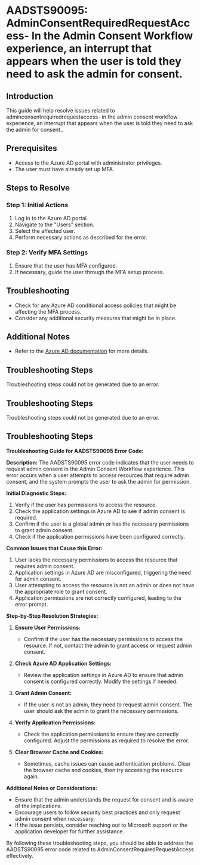 # AADSTS90095: AdminConsentRequiredRequestAccess- In the Admin Consent Workflow experience, an interrupt that appears when the user is told they need to ask the admin for consent.

## Introduction

This guide will help resolve issues related to
adminconsentrequiredrequestaccess- in the admin consent workflow experience, an
interrupt that appears when the user is told they need to ask the admin for
consent..

## Prerequisites

* Access to the Azure AD portal with administrator privileges.
* The user must have already set up MFA.

## Steps to Resolve

### Step 1: Initial Actions

1. Log in to the Azure AD portal.
2. Navigate to the "Users" section.
3. Select the affected user.
4. Perform necessary actions as described for the error.

### Step 2: Verify MFA Settings

1. Ensure that the user has MFA configured.
2. If necessary, guide the user through the MFA setup process.

## Troubleshooting

* Check for any Azure AD conditional access policies that might be affecting the
  MFA process.
* Consider any additional security measures that might be in place.

## Additional Notes

* Refer to the
  [Azure AD documentation](https://learn.microsoft.com/en-us/azure/active-directory/)
  for more details.

## Troubleshooting Steps

Troubleshooting steps could not be generated due to an error.

## Troubleshooting Steps

Troubleshooting steps could not be generated due to an error.

## Troubleshooting Steps

**Troubleshooting Guide for AADSTS90095 Error Code:**

**Description:** The AADSTS90095 error code indicates that the user needs to
request admin consent in the Admin Consent Workflow experience. This error
occurs when a user attempts to access resources that require admin consent, and
the system prompts the user to ask the admin for permission.

**Initial Diagnostic Steps:**

1. Verify if the user has permissions to access the resource.
2. Check the application settings in Azure AD to see if admin consent is
   required.
3. Confirm if the user is a global admin or has the necessary permissions to
   grant admin consent.
4. Check if the application permissions have been configured correctly.

**Common Issues that Cause this Error:**

1. User lacks the necessary permissions to access the resource that requires
   admin consent.
2. Application settings in Azure AD are misconfigured, triggering the need for
   admin consent.
3. User attempting to access the resource is not an admin or does not have the
   appropriate role to grant consent.
4. Application permissions are not correctly configured, leading to the error
   prompt.

**Step-by-Step Resolution Strategies:**

1. **Ensure User Permissions:**

   * Confirm if the user has the necessary permissions to access the resource.
     If not, contact the admin to grant access or request admin consent.

2. **Check Azure AD Application Settings:**

   * Review the application settings in Azure AD to ensure that admin consent is
     configured correctly. Modify the settings if needed.

3. **Grant Admin Consent:**

   * If the user is not an admin, they need to request admin consent. The user
     should ask the admin to grant the necessary permissions.

4. **Verify Application Permissions:**

   * Check the application permissions to ensure they are correctly configured.
     Adjust the permissions as required to resolve the error.

5. **Clear Browser Cache and Cookies:**
   * Sometimes, cache issues can cause authentication problems. Clear the
     browser cache and cookies, then try accessing the resource again.

**Additional Notes or Considerations:**

* Ensure that the admin understands the request for consent and is aware of the
  implications.
* Encourage users to follow security best practices and only request admin
  consent when necessary.
* If the issue persists, consider reaching out to Microsoft support or the
  application developer for further assistance.

By following these troubleshooting steps, you should be able to address the
AADSTS90095 error code related to AdminConsentRequiredRequestAccess effectively.
